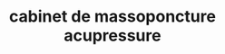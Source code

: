 ---
title: "cabinet de massoponcture acupressure"
url: /montreal/cabinet-de-massoponcture-acupressure/
shop: massage
---